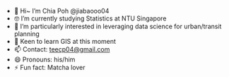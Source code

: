 - 👋 Hi~ I’m Chia Poh @jiabaooo04
- 🤓 I’m currently studying Statistics at NTU Singapore
- 👀 I’m particularly interested in leveraging data science for urban/transit planning
- 🌱 Keen to learn GIS at this moment
- 📫 Contact: teecp04@gmail.com
- 😄 Pronouns: his/him
- ⚡ Fun fact: Matcha lover

<!---
jiabaooo04/jiabaooo04 is a ✨ special ✨ repository because its `README.md` (this file) appears on your GitHub profile.
You can click the Preview link to take a look at your changes.
--->
